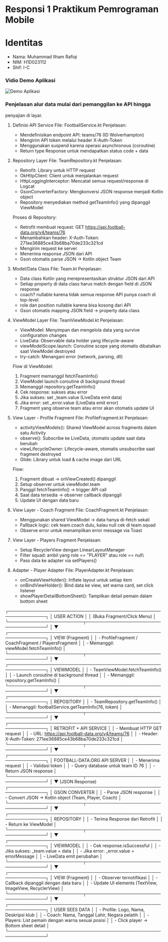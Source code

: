 # Responsi 1 Praktikum Pemrograman Mobile
# Identitas
- Nama: Muhammad Ilham Rafiqi
- NIM: H1D023112
- Shif: I-C

### Vidio Demo Aplikasi
![Demo Aplikasi](DemoAplikasi3.gif)

### Penjelasan alur data mulai dari pemanggilan ke API hingga
penyajian di layar.

1. Definisi API Service
   File: FootballService.kt
   Penjelasan:
   - Mendefinisikan endpoint API: teams/76 (ID Wolverhampton)
   - Mengirim API token melalui header X-Auth-Token
   - Menggunakan suspend karena operasi asynchronous (coroutine)
   - Return type Response<Team> untuk mendapatkan status code + data
     
2. Repository Layer
   File: TeamRepository.kt
   Penjelasan:
   - Retrofit: Library untuk HTTP request
   - OkHttpClient: Client untuk menjalankan request
   - HttpLoggingInterceptor: Mencatat semua request/response di Logcat
   - GsonConverterFactory: Mengkonversi JSON response menjadi Kotlin object
   - Repository menyediakan method getTeamInfo() yang dipanggil ViewModel
   
   Proses di Repository:
   - Retrofit membuat request: GET https://api.football-data.org/v4/teams/76
   - Menambahkan header: X-Auth-Token: 271ee36885ce43b68ba70de233c321cd
   - Mengirim request ke server
   - Menerima response JSON dari API
   - Gson otomatis parse JSON → Kotlin object Team
  
3. Model/Data Class
   File: Team.kt
   Penjelasan:
   - Data class Kotlin yang merepresentasikan struktur JSON dari API
   - Setiap property di data class harus match dengan field di JSON response
   - coach? nullable karena tidak semua response API punya coach di top-level
   - role dan position nullable karena bisa kosong dari API
   - Gson otomatis mapping JSON field → property data class

4. ViewModel Layer
   File: TeamViewModel.kt
   Penjelasan:
   - ViewModel: Menyimpan dan mengelola data yang survive configuration changes
   - LiveData: Observable data holder yang lifecycle-aware
   - viewModelScope.launch: Coroutine scope yang otomatis dibatalkan saat ViewModel destroyed
   - try-catch: Menangani error (network, parsing, dll)
   
   Flow di ViewModel:
   1. Fragment memanggil fetchTeamInfo()
   2. ViewModel launch coroutine di background thread
   3. Memanggil repository.getTeamInfo()
   4. Cek response: sukses atau error
   5. Jika sukses: set _team.value (LiveData emit data)
   6. Jika error: set _error.value (LiveData emit error)
   7. Fragment yang observe team atau error akan otomatis update UI
  
5. View Layer - Profile Fragment
   File: ProfileFragment.kt
   Penjelasan:
   - activityViewModels(): Shared ViewModel across fragments dalam satu Activity
   - observe(): Subscribe ke LiveData, otomatis update saat data berubah
   - viewLifecycleOwner: Lifecycle-aware, otomatis unsubscribe saat fragment destroyed
   - Glide: Library untuk load & cache image dari URL
   
   Flow:
   1. Fragment dibuat → onViewCreated() dipanggil
   2. Setup observer untuk viewModel.team
   3. Panggil fetchTeamInfo() → trigger API call
   4. Saat data tersedia → observer callback dipanggil
   5. Update UI dengan data baru

6. View Layer - Coach Fragment
   File: CoachFragment.kt
   Penjelasan:
   - Menggunakan shared ViewModel → data hanya di-fetch sekali
   - Fallback logic: cek team.coach dulu, kalau null cek di team.squad
   - Observe error untuk menampilkan error message via Toast

7. View Layer - Players Fragment
   Penjelasan:
   - Setup RecyclerView dengan LinearLayoutManager
   - Filter squad: ambil yang role == "PLAYER" atau role == null\
   - Pass data ke adapter via setPlayers()

8. Adapter - Player Adapter
   File: PlayerAdapter.kt
   Penjelasan:
   - onCreateViewHolder(): Inflate layout untuk setiap item
   - onBindViewHolder(): Bind data ke view, set warna card, set click listener
   - showPlayerDetailBottomSheet(): Tampilkan detail pemain dalam bottom sheet


┌──────────────────────────────────────────────────────────────┐
│                         USER ACTION                          │
│                  (Buka Fragment/Click Menu)                  │
└────────────────────────┬─────────────────────────────────────┘
                         │
                         ▼
┌──────────────────────────────────────────────────────────────┐
│                    VIEW (Fragment)                           │
│  - ProfileFragment / CoachFragment / PlayersFragment         │
│  - Memanggil: viewModel.fetchTeamInfo()                      │
└────────────────────────┬─────────────────────────────────────┘
                         │
                         ▼
┌──────────────────────────────────────────────────────────────┐
│                   VIEWMODEL                                  │
│  - TeamViewModel.fetchTeamInfo()                             │
│  - Launch coroutine di background thread                     │
│  - Memanggil: repository.getTeamInfo()                       │
└────────────────────────┬─────────────────────────────────────┘
                         │
                         ▼
┌──────────────────────────────────────────────────────────────┐
│                    REPOSITORY                                │
│  - TeamRepository.getTeamInfo()                              │
│  - Memanggil: footballService.getTeamInfo(76, token)         │
└────────────────────────┬─────────────────────────────────────┘
                         │
                         ▼
┌──────────────────────────────────────────────────────────────┐
│                  RETROFIT + API SERVICE                      │
│  - Membuat HTTP GET request                                  │
│  - URL: https://api.football-data.org/v4/teams/76            │
│  - Header: X-Auth-Token: 271ee36885ce43b68ba70de233c321cd    │
└────────────────────────┬─────────────────────────────────────┘
                         │
                         ▼
┌──────────────────────────────────────────────────────────────┐
│              FOOTBALL-DATA.ORG API SERVER                    │
│  - Menerima request                                          │
│  - Validasi token                                            │
│  - Query database untuk team ID 76                           │
│  - Return JSON response                                      │
└────────────────────────┬─────────────────────────────────────┘
                         │
                         ▼ (JSON Response)
┌──────────────────────────────────────────────────────────────┐
│                   GSON CONVERTER                             │
│  - Parse JSON response                                       │
│  - Convert JSON → Kotlin object (Team, Player, Coach)        │
└────────────────────────┬─────────────────────────────────────┘
                         │
                         ▼
┌──────────────────────────────────────────────────────────────┐
│                    REPOSITORY                                │
│  - Terima Response<Team> dari Retrofit                       │
│  - Return ke ViewModel                                       │
└────────────────────────┬─────────────────────────────────────┘
                         │
                         ▼
┌──────────────────────────────────────────────────────────────┐
│                   VIEWMODEL                                  │
│  - Cek response.isSuccessful                                 │
│  - Jika sukses: _team.value = data                           │
│  - Jika error: _error.value = errorMessage                   │
│  - LiveData emit perubahan                                   │
└────────────────────────┬─────────────────────────────────────┘
                         │
                         ▼
┌──────────────────────────────────────────────────────────────┐
│                  VIEW (Fragment)                             │
│  - Observer ternotifikasi                                    │
│  - Callback dipanggil dengan data baru                       │
│  - Update UI elements (TextView, ImageView, RecyclerView)    │
└────────────────────────┬─────────────────────────────────────┘
                         │
                         ▼
┌──────────────────────────────────────────────────────────────┐
│                     USER SEES DATA                           │
│  - Profile: Logo, Nama, Deskripsi klub                       │
│  - Coach: Nama, Tanggal Lahir, Negara pelatih                │
│  - Players: List pemain dengan warna sesuai posisi           │
│  - Click player → Bottom sheet detail                        │
└──────────────────────────────────────────────────────────────┘
